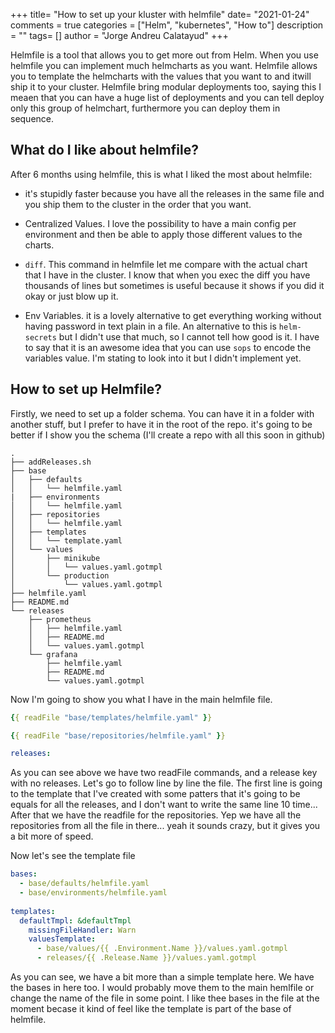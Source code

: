 +++
title= "How to set up your kluster with helmfile"
date= "2021-01-24"
comments = true
categories = ["Helm", "kubernetes", "How to"]
description = ""
tags= []
author = "Jorge Andreu Calatayud"
+++


Helmfile is a tool that allows you to get more out from Helm. When you use helmfile you can implement much helmcharts as you want. Helmfile allows you to template the helmcharts with the values that you want to and itwill ship it to your cluster. Helmfile bring modular deployments too, saying this I meaen that you can have a huge list of deployments and you can tell deploy only this group of helmchart, furthermore you can deploy them in sequence.

## What do I like about helmfile?
After 6 months using helmfile, this is what I liked the most about helmfile:
-  it's stupidly faster because you have all the releases in the same file and you ship them to the cluster in the order that you want.


- Centralized Values. I love the possibility to have a main config per environment and then be able to apply those different values to the charts.

- `diff`. This command in helmfile let me compare with the actual chart that I have in the cluster. I know that when you exec the diff you have thousands of lines but sometimes is useful because it shows if you did it okay or just blow up it.

- Env Variables. it is a lovely alternative to get everything working without having password in text plain in a file. An alternative to this is `helm-secrets` but I didn't use that much, so I cannot tell how good is it. I have to say that it is an awesome idea that you can use `sops` to encode the variables value. I'm stating to look into it but I didn't implement yet.
  
## How to set up Helmfile?

Firstly, we need to set up a folder schema. You can have it in a folder with another stuff, but I prefer to have it in the root of the repo. it's going to be better if I show you the schema (I'll create a repo with all this soon in github)

```shell
.
├── addReleases.sh
├── base
│   ├── defaults
│   │   └── helmfile.yaml
|   ├── environments
│   │   └── helmfile.yaml
│   ├── repositories
│   │   └── helmfile.yaml
│   ├── templates
│   │   └── template.yaml
│   └── values
│       ├── minikube
│       │   └── values.yaml.gotmpl
│       └── production
│           └── values.yaml.gotmpl
├── helmfile.yaml
├── README.md
└── releases
    ├── prometheus
    │   ├── helmfile.yaml
    │   ├── README.md
    │   └── values.yaml.gotmpl
    └── grafana
        ├── helmfile.yaml
        ├── README.md
        └── values.yaml.gotmpl

```

Now I'm going to show you what I have in the main helmfile file.

```yaml
{{ readFile "base/templates/helmfile.yaml" }}

{{ readFile "base/repositories/helmfile.yaml" }}

releases:

```

As you can see above we have two readFile commands, and a release key with no releases. Let's go to follow line by line the file. The first line is going to the template that I've created with some patters that it's going to be equals for all the releases, and I don't want to write the same line 10 time... After that we have the readfile for the repositories. Yep we have all the repositories from all the file in there... yeah it sounds crazy, but it gives you a bit more of speed. 


Now let's see the template file

```yaml
bases:
  - base/defaults/helmfile.yaml
  - base/environments/helmfile.yaml
  
templates:
  defaultTmpl: &defaultTmpl
    missingFileHandler: Warn
    valuesTemplate:
      - base/values/{{ .Environment.Name }}/values.yaml.gotmpl
      - releases/{{ .Release.Name }}/values.yaml.gotmpl
```
As you can see, we have a bit more than a simple template here. We have the bases in here too. I would probably move them to the main hemlfile or change the name of the file in some point. I like thee bases in the file at the moment becase it kind of feel like the template is part of the base of helmfile.







